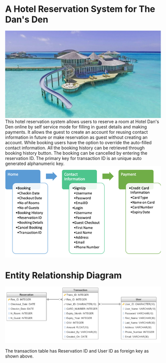 # A Hotel Reservation System for The Dan's Den 
![Hotel Dan's Den](sonevajani.jpg)
This hotel reservation system allows users to reserve a room at Hotel Dan's Den online by self service mode for filling in guest details and making payments.
It allows the guest to create an account for reusing contact information in future or make reservation as guest without creating an account. While booking users have the option to override the auto-filled contact information. 
All the booking history can be retrieved through booking history button.
The booking can be cancelled by entering the reservation ID.
The primary key for transaction ID is an unique auto generated alphanumeric key.
![Screen Flow](screenFlow.png)

# Entity Relationship Diagram 
![E R Diagram](ERD.png)

The transaction table has Reservation ID and User ID as foreign key as shown above.

